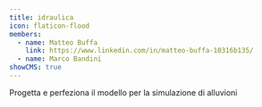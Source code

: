 ```yaml
---
title: idraulica
icon: flaticon-flood
members:
  - name: Matteo Buffa
    link: https://www.linkedin.com/in/matteo-buffa-10316b135/
  - name: Marco Bandini
showCMS: true
---
```


Progetta e perfeziona il modello per la simulazione di alluvioni
